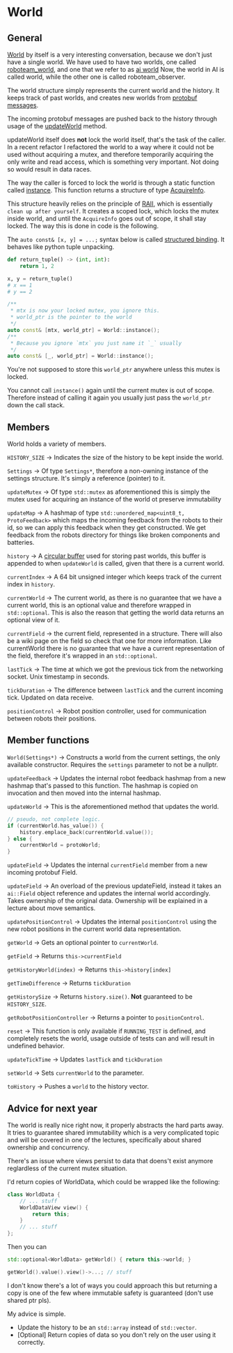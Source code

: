 # World #

## General ##
[World](https://github.com/RoboTeamTwente/roboteam_ai/blob/development/include/roboteam_ai/world_new/World.hpp#L36) by itself is a very interesting conversation, because we don't just have a single world.
We have used to have two worlds, one called [roboteam_world](http://github.com/roboteamtwente/roboteam_world), and one that we refer 
to as [ai world](https://github.com/RoboTeamTwente/roboteam_ai/blob/development/include/roboteam_ai/world_new/World.hpp)
Now, the world in AI is called world, while the other one is called roboteam_observer.

The world structure simply represents the current world and the history. 
It keeps track of past worlds, and creates new worlds from [protobuf messages](https://developers.google.com/protocol-buffers).

The incoming protobuf messages are pushed back to the history through usage of the [updateWorld](https://github.com/RoboTeamTwente/roboteam_ai/blob/development/include/roboteam_ai/world_new/World.hpp#L108) method.

updateWorld itself does **not** lock the world itself, that's the task of the caller.
In a recent refactor I refactored the world to a way where it could not be used without acquiring a mutex, 
and therefore temporarily acquiring the only write and read access, which is something very important.
Not doing so would result in data races.

The way the caller is forced to lock the world is through a static function called [instance](https://github.com/RoboTeamTwente/roboteam_ai/blob/development/include/roboteam_ai/world_new/World.hpp#L65). 
This function returns a structure of type [AcquireInfo](https://github.com/RoboTeamTwente/roboteam_ai/blob/development/include/roboteam_ai/world_new/World.hpp#L52). 

This structure heavily relies on the principle of [RAII](https://en.cppreference.com/w/cpp/language/raii), which is essentially `clean up after yourself`.
It creates a scoped lock, which locks the mutex inside world, and until the `AcquireInfo` goes out of scope, it shall
stay locked. The way this is done in code is the following.

The `auto const& [x, y] = ...;` syntax below is called [structured binding](https://en.cppreference.com/w/cpp/language/structured_binding). 
It behaves like python tuple unpacking.

```python
def return_tuple() -> (int, int):
    return 1, 2

x, y = return_tuple()
# x == 1
# y == 2
```
```cpp
/**
 * mtx is now your locked mutex, you ignore this.
 * world_ptr is the pointer to the world
 */
auto const& [mtx, world_ptr] = World::instance();
/**
 * Because you ignore `mtx` you just name it `_` usually
 */
auto const& [_, world_ptr] = World::instance();
```

You're not supposed to store this `world_ptr` anywhere unless this mutex is locked.

You cannot call `instance()` again until the current mutex is out of scope. 
Therefore instead of calling it again you usually just pass the `world_ptr` down the call stack.

## Members ##
World holds a variety of members.

`HISTORY_SIZE` -> Indicates the size of the history to be kept inside the world.

`Settings` -> Of type `Settings*`, therefore a non-owning instance of the settings structure. 
It's simply a reference (pointer) to it.

`updateMutex` -> Of type `std::mutex` as aforementioned this is simply the mutex used for acquiring
an instance of the world ot preserve immutability

`updateMap` -> A hashmap of type `std::unordered_map<uint8_t, ProtoFeedback>` which maps the incoming feedback
from the robots to their id, so we can apply this feedback when they get constructed.
We get feedback from the robots directory for things like broken components and batteries.

`history` -> A [circular buffer](https://en.wikipedia.org/wiki/Circular_buffer) used for storing
past worlds, this buffer is appended to when `updateWorld` is called, given that there is a current world.

`currentIndex` -> A 64 bit unsigned integer which keeps track of the current index in `history`.

`currentWorld` -> The current world, as there is no guarantee that we have a current world, this 
is an optional value and therefore wrapped in `std::optional`. This is also the reason that
getting the world data returns an optional view of it.

`currentField` -> the current field, represented in a structure. There will also be a wiki page on the field so
check that one for more information. Like currentWorld there is no guarantee that we have a current representation
of the field, therefore it's wrapped in an `std::optional`.

`lastTick` -> The time at which we got the previous tick from the networking socket. Unix timestamp in seconds.

`tickDuration` -> The difference between `lastTick` and the current incoming tick. Updated on data receive.

`positionControl` -> Robot position controller, used for communication between robots their positions.

## Member functions ##
`World(Settings*)` -> Constructs a world from the current settings, the only available constructor.
Requires the `settings` parameter to not be a nullptr.

`updateFeedback` -> Updates the internal robot feedback hashmap from a new hashmap that's
passed to this function. The hashmap is copied on invocation and then moved into the internal
hashmap.

`updateWorld` -> This is the aforementioned method that updates the world.
```cpp
// pseudo, not complete logic.
if (currentWorld.has_value()) {
    history.emplace_back(currentWorld.value());
} else {
    currentWorld = protoWorld;
}
```

`updateField` -> Updates the internal `currentField` member from a new incoming protobuf Field.

`updateField` -> An overload of the previous updateField, instead it takes an `ai::Field` object reference and updates 
the internal world accordingly. Takes ownership of the original data.
Ownership will be explained in a lecture about move semantics.

`updatePositionControl` -> Updates the internal `positionControl` using the new robot positions
in the current world data representation.

`getWorld` -> Gets an optional pointer to `currentWorld`.

`getField` -> Returns `this->currentField`

`getHistoryWorld(index)` -> Returns `this->history[index]`

`getTimeDifference` -> Returns `tickDuration`

`getHistorySize` -> Returns `history.size()`. **Not** guaranteed to be `HISTORY_SIZE`.

`getRobotPositionController` -> Returns a pointer to `positionControl`. 

`reset` -> This function is only available if `RUNNING_TEST` is defined, and completely resets
the world, usage outside of tests can and will result in undefined behavior.

`updateTickTime` -> Updates `lastTick` and `tickDuration`

`setWorld` -> Sets `currentWorld` to the parameter.

`toHistory` -> Pushes a `world` to the history vector.

## Advice for next year ##
The world is really nice right now, it properly abstracts the hard parts away.
It tries to guarantee shared immutability which is a very complicated topic and will be covered
in one of the lectures, specifically about shared ownership and concurrency.

There's an issue where views persist to data that doens't exist anymore reglardless of the current mutex situation.

I'd return copies of WorldData, which could be wrapped like the following:

```cpp
class WorldData {
    // ... stuff
    WorldDataView view() { 
        return this; 
    }
    // ... stuff
};
```

Then you can 


```cpp
std::optional<WorldData> getWorld() { return this->world; }

getWorld().value().view()->...; // stuff
```

I don't know there's a lot of ways you could approach this but returning a copy is one of the few where immutable safety is guaranteed (don't use shared ptr pls).

My advice is simple.
 * Update the history to be an `std::array` instead of `std::vector`. 
 * [Optional] Return copies of data so you don't rely on the user using it correctly.

